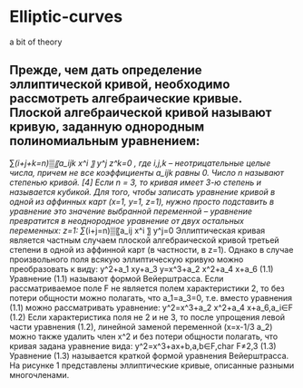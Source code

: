 # Elliptic-curves
a bit of theory

## Прежде, чем дать определение эллиптической кривой, необходимо рассмотреть алгебраические кривые. Плоской алгебраической кривой называют кривую, заданную однородным полиномиальным уравнением:
∑_(i+j+k=n)▒〖a_ijk x^i 〗 y^j z^k=0
, где i,j,k – неотрицательные целые числа, причем не все коэффициенты a_ijk равны 0. Число n называют степенью кривой. [4]
Если n = 3, то кривая имеет 3-ю степень и называется кубикой. Для того, чтобы записать уравнение кривой в одной из аффинных карт (x=1, y=1, z=1), нужно просто подставить в уравнение это значение выбранной переменной – уравнение превратится в неоднородное уравнение от двух остальных переменных:
z=1:  ∑_(i+j=n)▒〖a_ij x^i 〗 y^j=0
Эллиптическая кривая является частным случаем плоской алгебраической кривой третьей степени в одной из аффинной карт (в частности, в z=1). Однако в случае произвольного поля всякую эллиптическую кривую можно преобразовать к виду:
y^2+a_1 xy+a_3 y=x^3+a_2 x^2+a_4 x+a_6    (1.1)
Уравнение (1.1) называют формой Вейерштрасса. 
Если рассматриваемое поле F не является полем характеристики 2, то без потери общности можно полагать, что a_1=a_3=0, т.е. вместо уравнения (1.1) можно рассматривать уравнение:
y^2=x^3+a_2 x^2+a_4 x+a_6,a_i∈F   (1.2)
Если характеристика поля не 2 и не 3, то после упрощения левой части уравнения (1.2), линейной заменой переменной (x=x-1/3 a_2) можно также удалить член x^2 и без потери общности полагать, что кривая задана уравнение вида:
y^2=x^3+ax+b,a,b∈F,char F≠2,3   (1.3)
Уравнение (1.3) называется краткой формой уравнения Вейерштрасса.
На рисунке 1 представлены эллиптические кривые, описанные разными многочленами.
